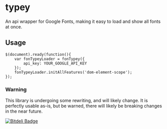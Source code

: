 typey
=====

An api wrapper for Google Fonts, making it easy to load and show all fonts at once.

## Usage
```
$(document).ready(function(){
    var fonTypeyLoader = fonTypey({
        api_key: YOUR_GOOGLE_API_KEY
    });
    fonTypeyLoader.initAllFeatures('dom-element-scope');
});
```

### Warning
This library is undergoing some rewriting, and will likely change. It is perfectly usable as-is, but be warned, there will likely be breaking changes in the near future.


[![Bitdeli Badge](https://d2weczhvl823v0.cloudfront.net/christabor/typey/trend.png)](https://bitdeli.com/free "Bitdeli Badge")


